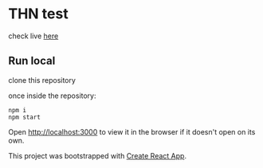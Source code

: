 # THN test

check live [here](https://elisa-thn-test.herokuapp.com/)

## Run local
clone this repository

once inside the repository:

    npm i
    npm start

Open [http://localhost:3000](http://localhost:3000) to view it in the browser if it doesn't open on its own.

This project was bootstrapped with [Create React App](https://github.com/facebook/create-react-app).

